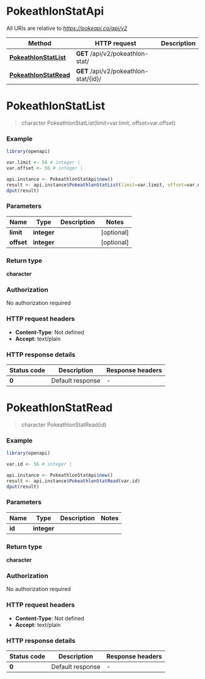 # PokeathlonStatApi

All URIs are relative to *https://pokeapi.co/api/v2*

Method | HTTP request | Description
------------- | ------------- | -------------
[**PokeathlonStatList**](PokeathlonStatApi.md#PokeathlonStatList) | **GET** /api/v2/pokeathlon-stat/ | 
[**PokeathlonStatRead**](PokeathlonStatApi.md#PokeathlonStatRead) | **GET** /api/v2/pokeathlon-stat/{id}/ | 


# **PokeathlonStatList**
> character PokeathlonStatList(limit=var.limit, offset=var.offset)



### Example
```R
library(openapi)

var.limit <- 56 # integer | 
var.offset <- 56 # integer | 

api.instance <- PokeathlonStatApi$new()
result <- api.instance$PokeathlonStatList(limit=var.limit, offset=var.offset)
dput(result)
```

### Parameters

Name | Type | Description  | Notes
------------- | ------------- | ------------- | -------------
 **limit** | **integer**|  | [optional] 
 **offset** | **integer**|  | [optional] 

### Return type

**character**

### Authorization

No authorization required

### HTTP request headers

 - **Content-Type**: Not defined
 - **Accept**: text/plain

### HTTP response details
| Status code | Description | Response headers |
|-------------|-------------|------------------|
| **0** | Default response |  -  |

# **PokeathlonStatRead**
> character PokeathlonStatRead(id)



### Example
```R
library(openapi)

var.id <- 56 # integer | 

api.instance <- PokeathlonStatApi$new()
result <- api.instance$PokeathlonStatRead(var.id)
dput(result)
```

### Parameters

Name | Type | Description  | Notes
------------- | ------------- | ------------- | -------------
 **id** | **integer**|  | 

### Return type

**character**

### Authorization

No authorization required

### HTTP request headers

 - **Content-Type**: Not defined
 - **Accept**: text/plain

### HTTP response details
| Status code | Description | Response headers |
|-------------|-------------|------------------|
| **0** | Default response |  -  |

